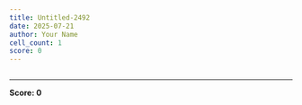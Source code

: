 ```yaml
---
title: Untitled-2492
date: 2025-07-21
author: Your Name
cell_count: 1
score: 0
---
```


```python

```


---
**Score: 0**